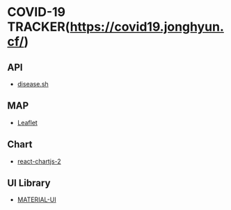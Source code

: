# COVID-19 TRACKER(https://covid19.jonghyun.cf/)

## API

- [disease.sh](https://disease.sh)

## MAP

- [Leaflet](https://leafletjs.com/index.html)

## Chart

- [react-chartjs-2](https://github.com/reactchartjs/react-chartjs-2)

## UI Library

- [MATERIAL-UI](https://material-ui.com/)
